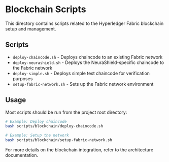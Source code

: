 # Blockchain Scripts

This directory contains scripts related to the Hyperledger Fabric blockchain setup and management.

## Scripts

- `deploy-chaincode.sh` - Deploys chaincode to an existing Fabric network
- `deploy-neurashield.sh` - Deploys the NeuraShield-specific chaincode to the Fabric network
- `deploy-simple.sh` - Deploys simple test chaincode for verification purposes
- `setup-fabric-network.sh` - Sets up the Fabric network environment

## Usage

Most scripts should be run from the project root directory:

```bash
# Example: Deploy chaincode
bash scripts/blockchain/deploy-chaincode.sh

# Example: Setup the network
bash scripts/blockchain/setup-fabric-network.sh
```

For more details on the blockchain integration, refer to the architecture documentation. 